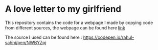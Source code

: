 # A love letter to my girlfriend

This repository contains the code for a webpage I made by copying code from different sources,
the webpage can be found here [link](https://dshreddy.github.io/love_letter/)

The source I used can be found here : https://codepen.io/rahul-sahni/pen/NWBYZpj
